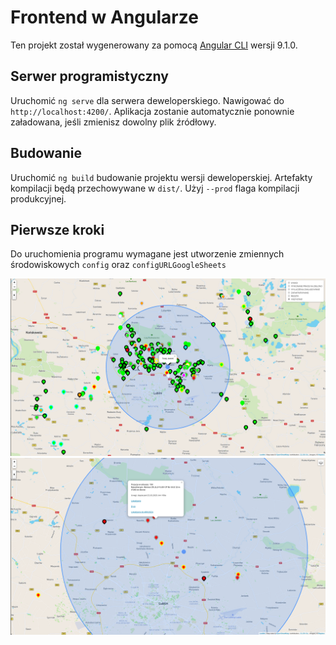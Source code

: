 # Frontend w Angularze

Ten projekt został wygenerowany za pomocą [Angular CLI](https://github.com/angular/angular-cli) wersji 9.1.0.

## Serwer programistyczny

Uruchomić `ng serve` dla serwera deweloperskiego. Nawigować do `http://localhost:4200/`.
Aplikacja zostanie automatycznie ponownie załadowana, jeśli zmienisz dowolny plik źródłowy.

## Budowanie

Uruchomić `ng build` budowanie projektu wersji deweloperskiej.
Artefakty kompilacji będą przechowywane w `dist/`. Użyj `--prod` flaga kompilacji produkcyjnej.

## Pierwsze kroki

Do uruchomienia programu wymagane jest utworzenie zmiennych środowiskowych `config` oraz `configURLGoogleSheets`

![Mapa](images/image.png)
![Mapa_2](images/image2.png)
